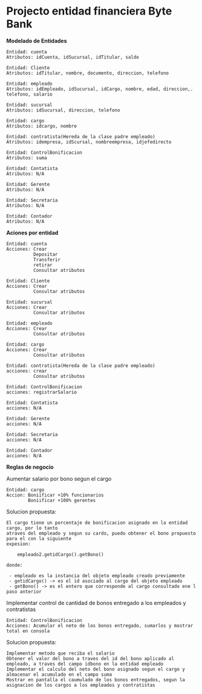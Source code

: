 # Projecto entidad financiera Byte Bank

**Modelado de Entidades**
	
    Entidad: cuenta
	Atributos: idCuenta, idSucursal, idTitular, saldo

    Entidad: Cliente
    Atributos: idTitular, nombre, documento, direccion, telefono

    Entidad: empleado
    Atributos: idEmpleado, idSucursal, idCargo, nombre, edad, direccion,. telefono, salario
    
    Entidad: sucursal
    Atributos: idSucursal, direccion, telefono

    Entidad: cargo
    Atributos: idcargo, nombre

    Entidad: contratista(Hereda de la clase padre empleado)
    Atributos: idempresa, idScursal, nombreempresa, idjefedirecto

    Entidad: ControlBonificacion
    Atributos: suma
    
    Entidad: Contatista
    Atributos: N/A
    
    Entidad: Gerente
    Atributos: N/A
    
    Entidad: Secretaria
    Atributos: N/A
    
    Entidad: Contador
    Atributos: N/A



**Aciones por entidad**

    Entidad: cuenta
    Acciones: Crear
              Depositar
              Transferir
              retirar
              Consultar atributos

    Entidad: Cliente
    Acciones: Crear
              Consultar atributos

    Entidad: sucursal
    Acciones: Crear
              Consultar atributos

    Entidad: empleado
    Acciones: Crear
              Consultar atributos

    Entidad: cargo
    Acciones: Crear
              Consultar atributos

    Entidad: contratista(Hereda de la clase padre empleado)
    acciones: crear
              Consultar atributos

    Entidad: ControlBonificacion
    acciones: registrarSalario

    Entidad: Contatista
    acciones: N/A
    
    Entidad: Gerente
    acciones: N/A
    
    Entidad: Secretaria
    acciones: N/A
    
    Entidad: Contador
    acciones: N/A

**Reglas de negocio**

Aumentar salario por bono segun el cargo

    Entidad: cargo
    Accion: Boniificar +10% funcionarios
            Boniificar +100% gerentes

Solucion propuesta:

    El cargo tiene un porcentaje de bonificacion asignado en la entidad cargo, por lo tanto
    atraves del empleado y segun su cardo, puedo obtener el bono propuesto para el con la siguiente
    expesion:

        empleado2.getidCargo().getBono()
    
    donde:
    
     - empleado es la instancia del objeto empleado creado previamente
     - getidCargo() -> es el id asociado al cargo del objeto empleado
     - getBono() -> es el entero que corresponde al cargo consultado ene l paso anterior

Implementar control de cantidad de bonos entregado a los empleados y contratistas

    Entidad: ControlBonificacion
    Acciones: Acumular el neto de los bonos entregado, sumarlos y mostrar total en consola

Solucion propuesta:

    Implementar metodo que reciba el salario
    Obtener el valor del bono a traves del id del bono aplicado al empleado, a traves del campo idbono en la entidad empleado
    Implementar el calculo del neto del bono asignado segun el cargo y almacenar el acumulado en el campo suma
    Mostrar en pantalla el caumulado de los bonos entregados, segun la asignacion de los cargos a los empleados y contratistas




